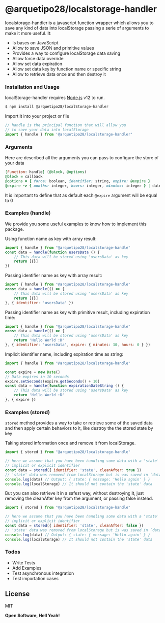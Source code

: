 # @arquetipo28/localstorage-handler

localstorage-handler is a javascript function wrapper which allows you to save any kind of data into localStorage passing a serie of arguments to make it more useful. It:
  - Is bases on JavaScript
  - Allow to save JSON and primitive values
  - Provides a way to configure localStorage data saving
  - Allow force data override
  - Allow set data expiration
  - Allow set data key by function name or specific string
  - Allow to retrieve data once and then destroy it 

### Installation and Usage

localStorage-handler requires [Node.js](https://nodejs.org/) v12 to run.

```sh
$ npm install @arquetipo28/localStorage-handler
```

Import it into your project or file
```javascript
// handle is the principal function that will allow you
// to save your data into localStorage
import { handle } from '@arquetipo28/localstorage-handler'
```
### Arguments
Here are described all the arguments you can pass to configure the store of your data
```ruby
[Function: handle] (@block, @options)
@block = callback
@options = { force: boolean, identifier: string, expire: @expire }
@expire -> { months: integer, hours: integer, minutes: integer } | dateString
```

It is important to define that as default each `@expire` argument will be equal to 0


### Examples (handle)

We provide you some useful examples to know how to implement this package.

Using function name as key with array result:
```javascript
import { handle } from "@arquetipo28/localstorage-handle"
const data = handle(function usersData () {
    // This data will be stored using 'usersData' as key
    return [{}]
})
```

Passing identifier name as key with array result:
```javascript
import { handle } from "@arquetipo28/localstorage-handle"
const data = handle(() => {
    // This data will be stored using 'usersData' as key
    return [{}]
}, { identifier: 'usersData' })
```

Passing identifier name as key with primitive result, including expiration time:
```javascript
import { handle } from "@arquetipo28/localstorage-handle"
const data = handle(() => {
    // This data will be stored using 'usersData' as key
    return 'Hello World :D'
}, { identifier: 'usersData', expire: { minutes: 30, hours: 0 } })
```

Implicit identifier name, including expiration time as string:
```javascript
import { handle } from "@arquetipo28/localstorage-handle"

const expire = new Date()
// Data expires in 10 seconds
expire.setSeconds(expire.getSeconds() + 10)
const data = handle(function expirationDateString () {
    // This data will be stored using 'usersData' as key
    return 'Hello World :D'
}, { expire })
```

### Examples (stored)

`stored` method provides a way to take or retrieve some of the saved data and then apply certain behaviors to it, like destroy the the stored state by key

Taking stored information once and remove it from localStorage.
```javascript
import { stored } from "@arquetipo28/localstorage-handle"

// here we assume that you have been handling some data with a 'state'
// implicit or explicit identifier
const data = stored({ identifier: 'state', cleanAfter: true })
// 'state' data was removed from localStorage but is was saved in `data` before
console.log(data) // Output: { state: { message: 'Hello again' } }
console.log(localStorage) // It should not contain the 'state' data
```

But you can also retrieve it in a safest way, without destroying it, just removing the cleanAfter key from the argument, or passing false instead. 
```javascript
import { stored } from "@arquetipo28/localstorage-handle"

// here we assume that you have been handling some data with a 'state'
// implicit or explicit identifier
const data = stored({ identifier: 'state', cleanAfter: false })
// 'state' data was removed from localStorage but is was saved in `data` before
console.log(data) // Output: { state: { message: 'Hello again' } }
console.log(localStorage) // It should not contain the 'state' data
```

### Todos

 - Write Tests
 - Add Examples
 - Test asynchronous integration
 - Test importation cases

License
----

MIT


**Open Software, Hell Yeah!**